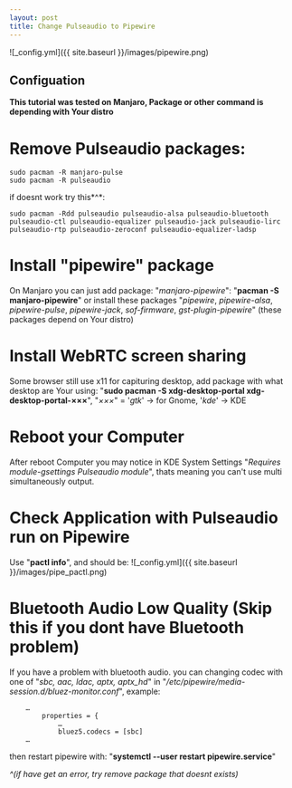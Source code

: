 ```yaml
---
layout: post
title: Change Pulseaudio to Pipewire
---
```


![_config.yml]({{ site.baseurl }}/images/pipewire.png)

## Configuation

**This tutorial was tested on Manjaro, Package or other command is depending with Your distro**
# Remove Pulseaudio packages:
```
sudo pacman -R manjaro-pulse
sudo pacman -R pulseaudio
```
if doesnt work try this*^*:
```
sudo pacman -Rdd pulseaudio pulseaudio-alsa pulseaudio-bluetooth pulseaudio-ctl pulseaudio-equalizer pulseaudio-jack pulseaudio-lirc pulseaudio-rtp pulseaudio-zeroconf pulseaudio-equalizer-ladsp
```

# Install "pipewire" package
On Manjaro you can just add package: "*manjaro-pipewire*":
"**pacman -S manjaro-pipewire**" or install these packages "*pipewire*, *pipewire-alsa*, *pipewire-pulse*, *pipewire-jack*, *sof-firmware*, *gst-plugin-pipewire*" (these packages depend on Your distro)

# Install WebRTC screen sharing
Some browser still use x11 for capituring desktop, add package with what desktop are Your using:
"**sudo pacman -S xdg-desktop-portal xdg-desktop-portal-×××**", "*×××*" = '*gtk*' → for Gnome, '*kde*' → KDE

# Reboot your Computer
After reboot Computer you may notice in KDE System Settings "*Requires module-gsettings Pulseaudio module*", thats meaning you can't use multi simultaneously output.

# Check Application with Pulseaudio run on Pipewire
Use "**pactl info**", and should be:
![_config.yml]({{ site.baseurl }}/images/pipe_pactl.png)

# Bluetooth Audio Low Quality (Skip this if you dont have Bluetooth problem)
If you have a problem with bluetooth audio. you can changing codec with one of "*sbc, aac, ldac, aptx, aptx_hd*" in "*/etc/pipewire/media-session.d/bluez-monitor.conf*", example:
```
    …
        properties = {
            …
            bluez5.codecs = [sbc]
    …
```
then restart pipewire with: "**systemctl --user restart pipewire.service**"



 *^(if have get an error, try remove package that doesnt exists)*

